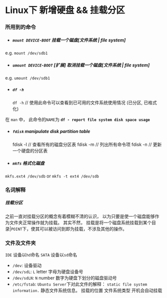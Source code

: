 Linux下 新增硬盘 && 挂载分区
=================

### 所用到的命令

- ##### `mount DEVICE-BOOT` 挂载一个磁盘[文件系统 | file system]
e.g. `mount /dev/sdb1`

- ##### `umount DEVICE-BOOT` [扩展] 取消挂载一个磁盘[文件系统 | file system]
e.g. `umount /dev/sdb1`

- ##### `df -h`
    `df -h` // 使用此命令可以查看到已可用的文件系统使用情况 (已分区, 已格式化)

在 `man` 中， 此命令的`NAME`为 **`df - report file system disk space usage`**

- ##### `fdisk`    manipulate disk partition table
    fdisk -l // 查看所有的磁盘分区表
    fdisk -m // 列出所有命令项
    fdisk -n // 更新一个硬盘的分区表

- ##### `mkfs` 格式化磁盘
`mkfs.ext4 /dev/sdb` or `mkfs -t ext4 /dev/sdb`

### 名词解释

##### 挂载分区
之前一直对挂载分区的概念有着模糊不清的认识， 以为只要是使一个磁盘能够作为文件夹正常操作就为挂载。
其实不然， 挂载是将一个磁盘系统挂载到某个目录|`POINT`下，使其可以被访问到即为挂载，不涉及其他的操作。


### 文件及文件夹
`IDE` 设备以`hd`命名
`SATA` 设备以`sd`命名

- `/dev`:  设备驱动
- `/dev/sdL`:  `L` letter 字母为硬盘设备号
- `/dev/sdLN`: `N` number 数字为硬盘下划分的磁盘驱动号
- `/etc/fstab`:
    `Ubuntu Server`下对此文件的解释： `static file system information.`
    静态文件系统信息。 挂载的位置 文件系统类型
    开机会自动挂载